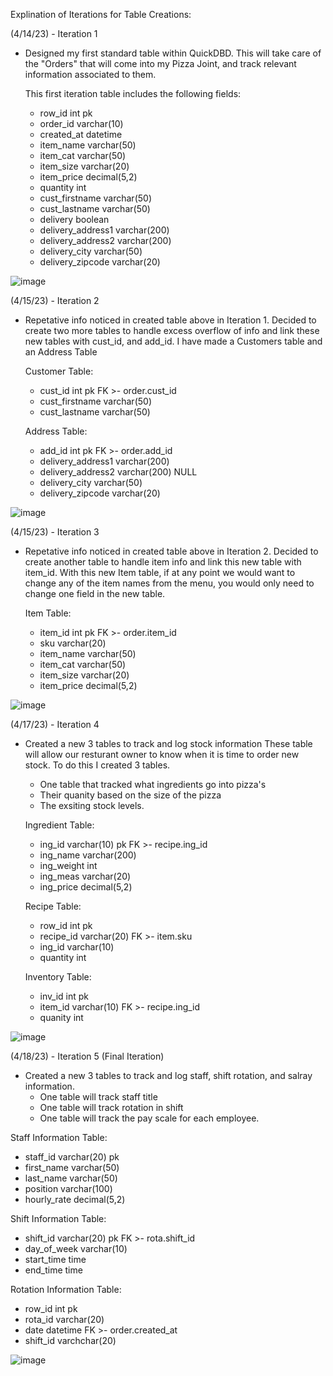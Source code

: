 Explination of Iterations for Table Creations: 

(4/14/23) - Iteration 1 
  - Designed my first standard table within QuickDBD. 
    This will take care of the "Orders" that will come into my Pizza Joint, and track relevant information associated to them.
    
    This first iteration table includes the following fields: 
    - row_id int pk
    - order_id varchar(10)
    - created_at datetime
    - item_name varchar(50)
    - item_cat varchar(50)
    - item_size varchar(20)
    - item_price decimal(5,2)
    - quantity int
    - cust_firstname varchar(50)
    - cust_lastname varchar(50)
    - delivery boolean
    - delivery_address1 varchar(200)
    - delivery_address2 varchar(200)
    - delivery_city varchar(50)
    - delivery_zipcode varchar(20)
 
 ![image](https://user-images.githubusercontent.com/69771935/232108605-08abbc19-51e5-4ecd-8594-58208b82be92.png)


(4/15/23) - Iteration 2
  - Repetative info noticed in created table above in Iteration 1.
    Decided to create two more tables to handle excess overflow of info and link these new tables with cust_id, and add_id.
    I have made a Customers table and an Address Table
    
    Customer Table: 
    - cust_id int pk FK >- order.cust_id
    - cust_firstname varchar(50)
    - cust_lastname varchar(50)
    
    Address Table: 
    - add_id int pk FK >- order.add_id
    - delivery_address1 varchar(200)
    - delivery_address2 varchar(200) NULL
    - delivery_city varchar(50)
    - delivery_zipcode varchar(20)
    
 ![image](https://user-images.githubusercontent.com/69771935/232240490-567256e3-2748-4a75-b0f2-273f5c1088a7.png)
 
 
 (4/15/23) - Iteration 3
  - Repetative info noticed in created table above in Iteration 2.
    Decided to create another table to handle item info and link this new table with item_id.
    With this new Item table, if at any point we would want to change any of the item names from the menu, you would only need to change one field in the new table.
    
    Item Table:
    - item_id int pk FK >- order.item_id
    - sku varchar(20)
    - item_name varchar(50)
    - item_cat varchar(50)
    - item_size varchar(20)
    - item_price decimal(5,2)

![image](https://user-images.githubusercontent.com/69771935/232256046-2eb1117a-8dd1-4575-86e1-fcd7d82b916d.png)


(4/17/23) - Iteration 4
  - Created a new 3 tables to track and log stock information
    These table will allow our resturant owner to know when it is time to order new stock. To do this I created 3 tables.
    - One table that tracked what ingredients go into pizza's
    - Their quanity based on the size of the pizza
    - The exsiting stock levels. 
    
    Ingredient Table: 
    - ing_id varchar(10) pk FK >- recipe.ing_id
    - ing_name varchar(200)
    - ing_weight int
    - ing_meas varchar(20)
    - ing_price decimal(5,2)
    
    Recipe Table: 
    - row_id int pk
    - recipe_id varchar(20) FK >- item.sku
    - ing_id varchar(10)
    - quantity int
    
    Inventory Table:
    - inv_id int pk
    - item_id varchar(10) FK >- recipe.ing_id
    - quanity int
    
![image](https://user-images.githubusercontent.com/69771935/232613168-51d8801d-403a-4136-bc33-700a17d38ed4.png)

(4/18/23) - Iteration 5 (Final Iteration)
  - Created a new 3 tables to track and log staff, shift rotation, and salray information. 
    - One table will track staff title
    - One table will track rotation in shift
    - One table will track the pay scale for each employee. 
    
   Staff Information Table:
   - staff_id varchar(20) pk
   - first_name varchar(50)
   - last_name varchar(50)
   - position varchar(100)
   - hourly_rate decimal(5,2)

   Shift Information Table:
   - shift_id varchar(20) pk FK >- rota.shift_id
   - day_of_week varchar(10)
   - start_time time
   - end_time time

   Rotation Information Table: 
   - row_id int pk
   - rota_id varchar(20)
   - date datetime FK >- order.created_at
   - shift_id varchchar(20)
   
![image](https://user-images.githubusercontent.com/69771935/232805561-52508b14-68bb-4938-aacf-2306bcb4256f.png)

